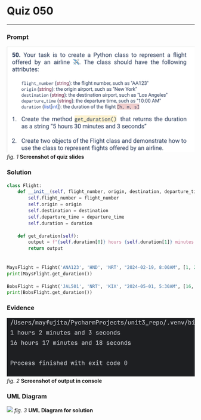 # Quiz 050
<hr>

### Prompt
![](images/quiz_050_slide.png)
*fig. 1* **Screenshot of quiz slides**

### Solution
```.py
class Flight:
    def __init__(self, flight_number, origin, destination, departure_time, duration):
        self.flight_number = flight_number
        self.origin = origin
        self.destination = destination
        self.departure_time = departure_time
        self.duration = duration

    def get_duration(self):
        output = f"{self.duration[0]} hours {self.duration[1]} minutes and {self.duration[2]} seconds"
        return output


MaysFlight = Flight('ANA123', 'HND', 'NRT', "2024-02-19, 8:00AM", [1, 2, 3])
print(MaysFlight.get_duration())

BobsFlight = Flight('JAL501', 'NRT', 'KIX', "2024-05-01, 5:30AM", [16, 17, 18])
print(BobsFlight.get_duration())
```

### Evidence
![](images/quiz_050_evidence.png)
*fig. 2* **Screenshot of output in console**

### UML Diagram
![](images/quiz_050_uml.jpeg)
*fig. 3* **UML Diagram for solution**